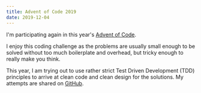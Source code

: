 ```yaml
---
title: Advent of Code 2019
date: 2019-12-04
---
```

I'm participating again in this year's [Advent of Code](https://adventofcode.com/2019). 

I enjoy this coding challenge as the problems are usually small enough to be solved 
without too much boilerplate and overhead, but tricky enough to really make you think.

This year, I am trying out to use rather strict Test Driven Development (TDD) principles 
to arrive at clean code and clean design for the solutions. My attempts are shared 
on [GitHub](https://github.com/cadolphs/advent_of_code_2019).
